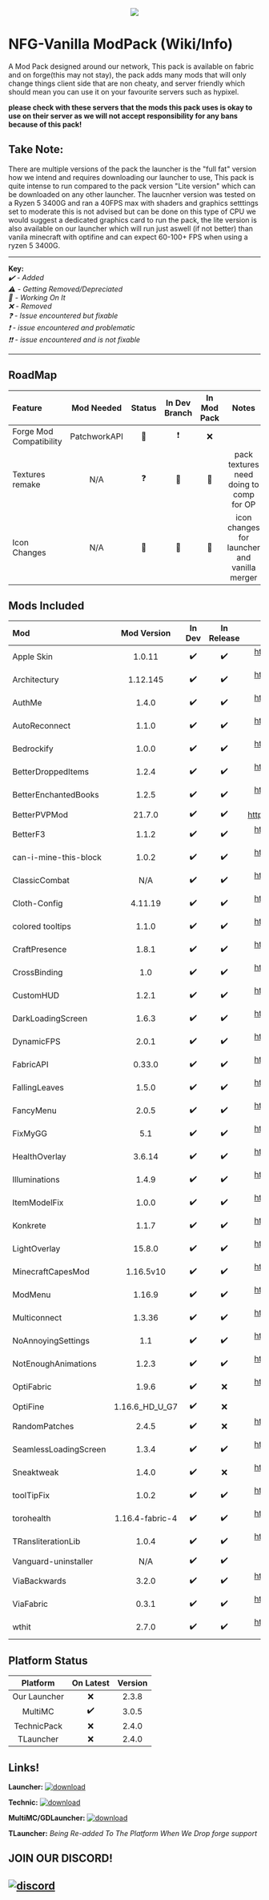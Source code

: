 <p align="center">
  <img src="https://cdn.discordapp.com/attachments/785169268647526420/834695333694406706/vanilla.png" />
</p>

# NFG-Vanilla ModPack (Wiki/Info)
A Mod Pack designed around our network, This pack is available on fabric and on forge(this may not stay), the pack adds many mods that will only change things client side that are non cheaty, and server friendly which should mean you can use it on your favourite servers such as hypixel.

**please check with these servers that the mods this pack uses is okay to use on their server as we will not accept responsibility for any bans because of this pack!**

## **Take Note:**
 
There are multiple versions of the pack the launcher is the "full fat" version how we intend and requires downloading our launcher to use, This pack is quite intense to run compared to the pack version "Lite version" which can be downloaded on any other launcher. The laucnher version was tested on a Ryzen 5 3400G and ran a 40FPS max with shaders and graphics setttings set to moderate this is not advised but can be done on this type of CPU we would suggest a dedicated graphics card to run the pack, the lite version is also available on our launcher which will run just aswell (if not better) than vanila minecraft with optifine and can expect 60-100+ FPS when using a ryzen 5 3400G.

---

**Key:**  
  *✔️ - Added  
  ⚠️ - Getting Removed/Depreciated  
  🔄 - Working On It  
  ❌ - Removed  
  ❓ - Issue encountered but fixable  
  ❗ - issue encountered and problematic  
  ❗❗ - issue encountered and is not fixable*

---

## RoadMap
| Feature | Mod Needed | Status | In Dev Branch | In Mod Pack | Notes |
| :- | :-: | :-: | :-: | :-: | :-: |
| Forge Mod Compatibility| PatchworkAPI | 🔄 | ❗ | ❌ ||
| Textures remake | N/A | ❓ | 🔄 | 🔄 | pack textures need doing to comp for OP |
| Icon Changes | N/A | 🔄 | 🔄 | 🔄 | icon changes for launcher and vanilla merger |

## Mods Included
| Mod                            |   Mod Version    | In Dev | In Release | Link | 
| :----------------------------- | :--------------: | :---------: | :------------------: | :------------------: |
| Apple Skin                     |      1.0.11      |      ✔️      |          ✔️           | https://www.curseforge.com/minecraft/mc-mods/appleskin |
| Architectury                     |      1.12.145      |      ✔️      |          ✔️           | https://www.curseforge.com/minecraft/mc-mods/architectury-fabric |
| AuthMe                    |      1.4.0      |      ✔️      |          ✔️           | https://www.curseforge.com/minecraft/mc-mods/auth-me |
| AutoReconnect                    |      1.1.0      |      ✔️      |          ✔️           | https://www.curseforge.com/minecraft/mc-mods/autoreconnect |
| Bedrockify                    |      1.0.0      |      ✔️      |          ✔️           | https://www.curseforge.com/minecraft/mc-mods/bedrockify |
| BetterDroppedItems                    |      1.2.4      |      ✔️      |          ✔️           | https://www.curseforge.com/minecraft/mc-mods/better-dropped-items |
| BetterEnchantedBooks                    |      1.2.5      |      ✔️      |          ✔️           | https://www.curseforge.com/minecraft/mc-mods/better-enchanted-books |
| BetterPVPMod                    |      21.7.0      |      ✔️      |          ✔️           | https://chocolateminecraft.com/betterpvp2.php |
| BetterF3                    |      1.1.2      |      ✔️      |          ✔️           | https://www.curseforge.com/minecraft/mc-mods/betterf3 |
| can-i-mine-this-block                    |      1.0.2      |      ✔️      |          ✔️           | https://www.curseforge.com/minecraft/mc-mods/can-i-mine-this-block |
| ClassicCombat                    |      N/A      |      ✔️      |          ✔️           | https://www.curseforge.com/minecraft/mc-mods/classic-combat |
| Cloth-Config                    |      4.11.19      |      ✔️      |          ✔️           | https://www.curseforge.com/minecraft/mc-mods/cloth-config |
| colored tooltips                    |      1.1.0      |      ✔️      |          ✔️           | https://www.curseforge.com/minecraft/mc-mods/colored-tooltips-fabric |
| CraftPresence                    |      1.8.1      |      ✔️      |          ✔️           | https://www.curseforge.com/minecraft/mc-mods/craftpresence |
| CrossBinding                    |      1.0      |      ✔️      |          ✔️           | https://www.curseforge.com/minecraft/mc-mods/crossbinding |
| CustomHUD                   |      1.2.1      |      ✔️      |          ✔️           | https://www.curseforge.com/minecraft/mc-mods/customhud |
| DarkLoadingScreen                  |      1.6.3      |      ✔️      |          ✔️           | https://www.curseforge.com/minecraft/mc-mods/dark-loading-screen |
| DynamicFPS                  |      2.0.1      |      ✔️      |          ✔️           | https://www.curseforge.com/minecraft/mc-mods/dynamic-fps |
| FabricAPI                  |      0.33.0      |      ✔️      |          ✔️           | https://www.curseforge.com/minecraft/mc-mods/fabric-api |
| FallingLeaves                  |      1.5.0      |      ✔️      |          ✔️           | https://www.curseforge.com/minecraft/mc-mods/falling-leaves-fabric |
| FancyMenu                 |      2.0.5      |      ✔️      |          ✔️           | https://www.curseforge.com/minecraft/mc-mods/fancymenu-fabric |
| FixMyGG                |      5.1      |      ✔️      |          ✔️           | https://www.curseforge.com/minecraft/mc-mods/fixmygg |
| HealthOverlay                |      3.6.14      |      ✔️      |          ✔️           | https://www.curseforge.com/minecraft/mc-mods/health-overlay-fabric |
| Illuminations               |      1.4.9      |      ✔️      |          ✔️           | https://www.curseforge.com/minecraft/mc-mods/illuminations |
| ItemModelFix               |      1.0.0      |      ✔️      |          ✔️           | https://www.curseforge.com/minecraft/mc-mods/item-model-fix |
| Konkrete              |      1.1.7      |      ✔️      |          ✔️           | https://www.curseforge.com/minecraft/mc-mods/konkrete-fabric |
| LightOverlay             |      15.8.0      |      ✔️      |          ✔️           | https://www.curseforge.com/minecraft/mc-mods/light-overlay |
| MinecraftCapesMod              |      1.16.5v10      |      ✔️      |          ✔️           | https://www.curseforge.com/minecraft/mc-mods/minecraftcapes-mod |
| ModMenu             |      1.16.9      |      ✔️      |          ✔️           | https://www.curseforge.com/minecraft/mc-mods/modmenu |
| Multiconnect             |      1.3.36     |      ✔️      |          ✔️           | https://www.curseforge.com/minecraft/mc-mods/multiconnect |
| NoAnnoyingSettings             |      1.1     |      ✔️      |          ✔️           | https://www.curseforge.com/minecraft/mc-mods/no-annoying-settings |
| NotEnoughAnimations            |      1.2.3     |      ✔️      |          ✔️           | https://www.curseforge.com/minecraft/mc-mods/not-enough-animations |
| OptiFabric             |      1.9.6     |      ✔️      |          ❌           | https://www.curseforge.com/minecraft/mc-mods/optifabric |
| OptiFine             |      1.16.6_HD_U_G7     |      ✔️      |          ❌           | https://optifine.net/downloads |
| RandomPatches             |      2.4.5     |      ✔️      |          ❌           | https://www.curseforge.com/minecraft/mc-mods/randompatches-fabric |
| SeamlessLoadingScreen            |      1.3.4    |      ✔️      |          ✔️           | https://www.curseforge.com/minecraft/mc-mods/seamless-loading-screen |
| Sneaktweak           |      1.4.0    |      ✔️      |          ❌           | https://www.curseforge.com/minecraft/mc-mods/sneak-tweak |
| toolTipFix           |      1.0.2    |      ✔️      |          ✔️           | https://www.curseforge.com/minecraft/mc-mods/tooltipfix |
| torohealth           |      1.16.4-fabric-4    |      ✔️      |          ✔️           | https://www.curseforge.com/minecraft/mc-mods/torohealth-damage-indicators |
| TRansliterationLib          |      1.0.4    |      ✔️      |          ✔️           | https://www.curseforge.com/minecraft/mc-mods/transliterationlib |
| Vanguard-uninstaller           |      N/A    |      ✔️      |          ✔️           | N/A (AutoDownload?) |
| ViaBackwards           |      3.2.0    |      ✔️      |          ✔️           | https://www.curseforge.com/minecraft/mc-mods/viabackwards |
| ViaFabric           |      0.3.1    |      ✔️      |          ✔️           | https://www.curseforge.com/minecraft/mc-mods/viafabric |
| wthit           |      2.7.0    |      ✔️      |          ✔️           | https://www.curseforge.com/minecraft/mc-mods/wthit |


## Platform Status
|      Platform       | On Latest |    Version    |
| :-----------------: | :-------: | :----------: |
|    Our Launcher     |     ❌     |  2.3.8    |
|       MultiMC       |     ✔️     |   3.0.5   |
|       TechnicPack       |     ❌     |   2.4.0   |
|       TLauncher       |     ❌     |   2.4.0   |

## Links!
**Launcher:**  [![download](https://cdn.discordapp.com/attachments/686927724098748424/799879856841555978/download-2-16.png)](https://cds.networkforgamers.com/launcher/)

**Technic:** [![download](https://cdn.discordapp.com/attachments/686927724098748424/799879856841555978/download-2-16.png)](https://www.technicpack.net/modpack/nfg-vanilla.1772545)

**MultiMC/GDLauncher:**  [![download](https://cdn.discordapp.com/attachments/686927724098748424/799879856841555978/download-2-16.png)](https://cds.networkforgamers.com/modpacks/)

**TLauncher:** *Being Re-added To The Platform When We Drop forge support*

## JOIN OUR DISCORD!
[![discord](https://discordapp.com/api/guilds/664178166562029715/embed.png?style=banner3)][discord]
---
[discord]: https://discord.gg/ZXXc6mcd3d "Discord"
[NFGMC]: https://minecraft.networkforgamers.com "NFGMC"
